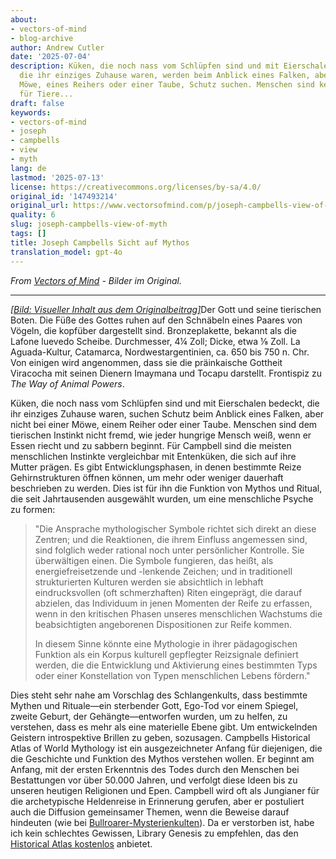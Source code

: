 ```yaml
---
about:
- vectors-of-mind
- blog-archive
author: Andrew Cutler
date: '2025-07-04'
description: Küken, die noch nass vom Schlüpfen sind und mit Eierschalen bedeckt sind,
  die ihr einziges Zuhause waren, werden beim Anblick eines Falken, aber nicht einer
  Möwe, eines Reihers oder einer Taube, Schutz suchen. Menschen sind keine Fremden
  für Tiere...
draft: false
keywords:
- vectors-of-mind
- joseph
- campbells
- view
- myth
lang: de
lastmod: '2025-07-13'
license: https://creativecommons.org/licenses/by-sa/4.0/
original_id: '147493214'
original_url: https://www.vectorsofmind.com/p/joseph-campbells-view-of-myth
quality: 6
slug: joseph-campbells-view-of-myth
tags: []
title: Joseph Campbells Sicht auf Mythos
translation_model: gpt-4o
---
```


*From [Vectors of Mind](https://www.vectorsofmind.com/p/joseph-campbells-view-of-myth) - Bilder im Original.*

---

[*[Bild: Visueller Inhalt aus dem Originalbeitrag]*](https://substackcdn.com/image/fetch/$s_!mMM9!,f_auto,q_auto:good,fl_progressive:steep/https%3A%2F%2Fsubstack-post-media.s3.amazonaws.com%2Fpublic%2Fimages%2Fbfe9aedb-0209-45fd-b25a-5b928584d8fb_728x945.png)Der Gott und seine tierischen Boten. Die Füße des Gottes ruhen auf den Schnäbeln eines Paares von Vögeln, die kopfüber dargestellt sind. Bronzeplakette, bekannt als die Lafone luevedo Scheibe. Durchmesser, 4¼ Zoll; Dicke, etwa ⅛ Zoll. La Aguada-Kultur, Catamarca, Nordwestargentinien, ca. 650 bis 750 n. Chr. Von einigen wird angenommen, dass sie die präinkaische Gottheit Viracocha mit seinen Dienern Imaymana und Tocapu darstellt. Frontispiz zu _The Way of Animal Powers_.

Küken, die noch nass vom Schlüpfen sind und mit Eierschalen bedeckt, die ihr einziges Zuhause waren, suchen Schutz beim Anblick eines Falken, aber nicht bei einer Möwe, einem Reiher oder einer Taube. Menschen sind dem tierischen Instinkt nicht fremd, wie jeder hungrige Mensch weiß, wenn er Essen riecht und zu sabbern beginnt. Für Campbell sind die meisten menschlichen Instinkte vergleichbar mit Entenküken, die sich auf ihre Mutter prägen. Es gibt Entwicklungsphasen, in denen bestimmte Reize Gehirnstrukturen öffnen können, um mehr oder weniger dauerhaft beschrieben zu werden. Dies ist für ihn die Funktion von Mythos und Ritual, die seit Jahrtausenden ausgewählt wurden, um eine menschliche Psyche zu formen:

> "Die Ansprache mythologischer Symbole richtet sich direkt an diese Zentren; und die Reaktionen, die ihrem Einfluss angemessen sind, sind folglich weder rational noch unter persönlicher Kontrolle. Sie überwältigen einen. Die Symbole fungieren, das heißt, als energiefreisetzende und -lenkende Zeichen; und in traditionell strukturierten Kulturen werden sie absichtlich in lebhaft eindrucksvollen (oft schmerzhaften) Riten eingeprägt, die darauf abzielen, das Individuum in jenen Momenten der Reife zu erfassen, wenn in den kritischen Phasen unseres menschlichen Wachstums die beabsichtigten angeborenen Dispositionen zur Reife kommen.
> 
> In diesem Sinne könnte eine Mythologie in ihrer pädagogischen Funktion als ein Korpus kulturell gepflegter Reizsignale definiert werden, die die Entwicklung und Aktivierung eines bestimmten Typs oder einer Konstellation von Typen menschlichen Lebens fördern."

Dies steht sehr nahe am Vorschlag des Schlangenkults, dass bestimmte Mythen und Rituale—ein sterbender Gott, Ego-Tod vor einem Spiegel, zweite Geburt, der Gehängte—entworfen wurden, um zu helfen, zu verstehen, dass es mehr als eine materielle Ebene gibt. Um entwickelnden Geistern introspektive Brillen zu geben, sozusagen. Campbells Historical Atlas of World Mythology ist ein ausgezeichneter Anfang für diejenigen, die die Geschichte und Funktion des Mythos verstehen wollen. Er beginnt am Anfang, mit der ersten Erkenntnis des Todes durch den Menschen bei Bestattungen vor über 50.000 Jahren, und verfolgt diese Ideen bis zu unseren heutigen Religionen und Epen. Campbell wird oft als Jungianer für die archetypische Heldenreise in Erinnerung gerufen, aber er postuliert auch die Diffusion gemeinsamer Themen, wenn die Beweise darauf hindeuten (wie bei [Bullroarer-Mysterienkulten](https://www.vectorsofmind.com/i/145682170/summary-and-general-argument)). Da er verstorben ist, habe ich kein schlechtes Gewissen, Library Genesis zu empfehlen, das den [Historical Atlas kostenlos](https://libgen.is/book/index.php?md5=F0E366B1408456B4A477E5DCC26114BF) anbietet.